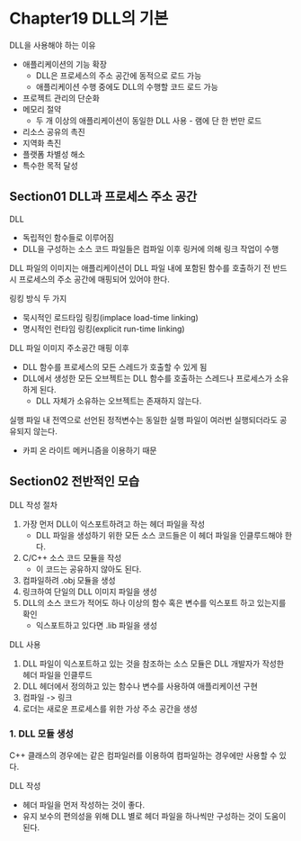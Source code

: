 # Chapter19 DLL의 기본
DLL을 사용해야 하는 이유
* 애플리케이션의 기능 확장
  * DLL은 프로세스의 주소 공간에 동적으로 로드 가능
  * 애플리케이션 수행 중에도 DLL의 수행할 코드 로드 가능
* 프로젝트 관리의 단순화
* 메모리 절약
  * 두 개 이상의 애플리케이션이 동일한 DLL 사용 - 램에 단 한 번만 로드
* 리소스 공유의 촉진
* 지역화 촉진
* 플랫폼 차별성 해소
* 특수한 목적 달성

## Section01 DLL과 프로세스 주소 공간
DLL
* 독립적인 함수들로 이루어짐
* DLL을 구성하는 소스 코드 파일들은 컴파일 이후 링커에 의해 링크 작업이 수행

DLL 파일의 이미지는 애플리케이션이 DLL 파일 내에 포함된 함수를 호출하기 전 반드시 프로세스의 주소 공간에 매핑되어 있어야 한다.

링킹 방식 두 가지
* 묵시적인 로드타임 링킹(implace load-time linking)
* 명시적인 런타임 링킹(explicit run-time linking)

DLL 파일 이미지 주소공간 매핑 이후
* DLL 함수를 프로세스의 모든 스레드가 호출할 수 있게 됨
* DLL에서 생성한 모든 오브젝트는 DLL 함수를 호출하는 스레드나 프로세스가 소유하게 된다.
  * DLL 자체가 소유하는 오브젝트는 존재하지 않는다.

실행 파일 내 전역으로 선언된 정적변수는 동일한 실행 파일이 여러번 실행되더라도 공유되지 않는다.
* 카피 온 라이트 메커니즘을 이용하기 때문

## Section02 전반적인 모습
DLL 작성 절차
1. 가장 먼저 DLL이 익스포트하려고 하는 헤더 파일을 작성
   * DLL 파일을 생성하기 위한 모든 소스 코드들은 이 헤더 파일을 인클루드해야 한다.
2. C/C++ 소스 코드 모듈을 작성
    * 이 코드는 공유하지 않아도 된다.
3. 컴파일하려 .obj 모듈을 생성
4. 링크하여 단일의 DLL 이미지 파일을 생성
5. DLL의 소스 코드가 적어도 하나 이상의 함수 혹은 변수를 익스포트 하고 있는지를 확인
   * 익스포트하고 있다면 .lib 파일을 생성

DLL 사용
1. DLL 파일이 익스포트하고 있는 것을 참조하는 소스 모듈은 DLL 개발자가 작성한 헤더 파일을 인클루드
2. DLL 헤더에서 정의하고 있는 함수나 변수를 사용하여 애플리케이션 구현
3. 컴파일 -> 링크
4. 로더는 새로운 프로세스를 위한 가상 주소 공간을 생성

### 1. DLL 모듈 생성
C++ 클래스의 경우에는 같은 컴파일러를 이용하여 컴파일하는 경우에만 사용할 수 있다.


DLL 작성
* 헤더 파일을 먼저 작성하는 것이 좋다.
* 유지 보수의 편의성을 위해 DLL 별로 헤더 파일을 하나씩만 구성하는 것이 도움이된다.